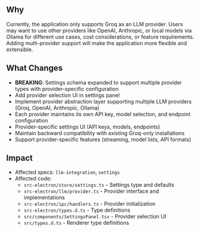 ## Why

Currently, the application only supports Groq as an LLM provider. Users may want to use other providers like OpenAI, Anthropic, or local models via Ollama for different use cases, cost considerations, or feature requirements. Adding multi-provider support will make the application more flexible and extensible.

## What Changes

- **BREAKING**: Settings schema expanded to support multiple provider types with provider-specific configuration
- Add provider selection UI in settings panel
- Implement provider abstraction layer supporting multiple LLM providers (Groq, OpenAI, Anthropic, Ollama)
- Each provider maintains its own API key, model selection, and endpoint configuration
- Provider-specific settings UI (API keys, models, endpoints)
- Maintain backward compatibility with existing Groq-only installations
- Support provider-specific features (streaming, model lists, API formats)

## Impact

- Affected specs: `llm-integration`, `settings`
- Affected code:
  - `src-electron/store/settings.ts` - Settings type and defaults
  - `src-electron/llm/provider.ts` - Provider interface and implementations
  - `src-electron/ipc/handlers.ts` - Provider initialization
  - `src-electron/types.d.ts` - Type definitions
  - `src/components/SettingsPanel.tsx` - Provider selection UI
  - `src/types.d.ts` - Renderer type definitions

